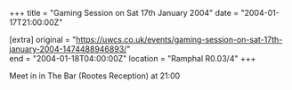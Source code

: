 +++
title = "Gaming Session on Sat 17th January 2004"
date = "2004-01-17T21:00:00Z"

[extra]
original = "https://uwcs.co.uk/events/gaming-session-on-sat-17th-january-2004-1474488946893/"    
end = "2004-01-18T04:00:00Z"
location = "Ramphal R0.03/4"
+++

Meet in in The Bar (Rootes Reception) at 21:00

